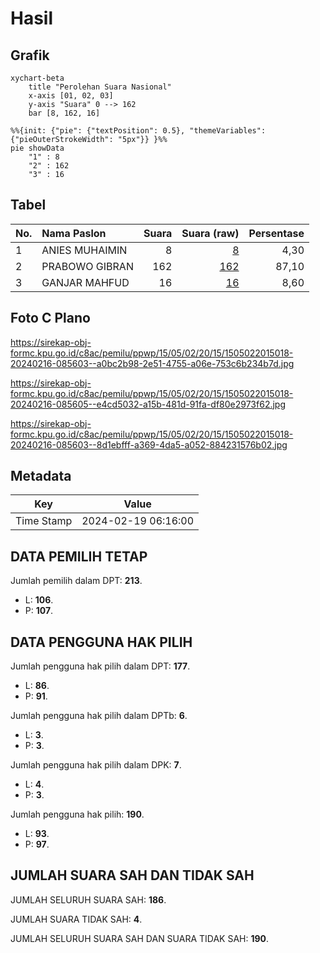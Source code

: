 # Hasil

## Grafik

```mermaid
xychart-beta
    title "Perolehan Suara Nasional"
    x-axis [01, 02, 03]
    y-axis "Suara" 0 --> 162
    bar [8, 162, 16]
```

```mermaid
%%{init: {"pie": {"textPosition": 0.5}, "themeVariables": {"pieOuterStrokeWidth": "5px"}} }%%
pie showData
    "1" : 8
    "2" : 162
    "3" : 16
```

## Tabel

| No. | Nama Paslon    | Suara | Suara (raw) | Persentase |
|:--- |:-------------- | -----:| -----------:| ----------:|
| 1   | ANIES MUHAIMIN | 8     | [8][p-1]    | 4,30       |
| 2   | PRABOWO GIBRAN | 162   | [162][p-2]  | 87,10      |
| 3   | GANJAR MAHFUD  | 16    | [16][p-3]   | 8,60       |


[p-1]: https://github.com/gigit-pemilu/pemilu-2024/blob/main/pilpres/hitung-suara/sub/15-jambi/sub/05--muaro-jambi/sub/02-sekernan/sub/2015-suko-awin-jaya/sub/018-tps/sub/paslon-1.txt
[p-2]: https://github.com/gigit-pemilu/pemilu-2024/blob/main/pilpres/hitung-suara/sub/15-jambi/sub/05--muaro-jambi/sub/02-sekernan/sub/2015-suko-awin-jaya/sub/018-tps/sub/paslon-2.txt
[p-3]: https://github.com/gigit-pemilu/pemilu-2024/blob/main/pilpres/hitung-suara/sub/15-jambi/sub/05--muaro-jambi/sub/02-sekernan/sub/2015-suko-awin-jaya/sub/018-tps/sub/paslon-3.txt

## Foto C Plano

https://sirekap-obj-formc.kpu.go.id/c8ac/pemilu/ppwp/15/05/02/20/15/1505022015018-20240216-085603--a0bc2b98-2e51-4755-a06e-753c6b234b7d.jpg

https://sirekap-obj-formc.kpu.go.id/c8ac/pemilu/ppwp/15/05/02/20/15/1505022015018-20240216-085605--e4cd5032-a15b-481d-91fa-df80e2973f62.jpg

https://sirekap-obj-formc.kpu.go.id/c8ac/pemilu/ppwp/15/05/02/20/15/1505022015018-20240216-085603--8d1ebfff-a369-4da5-a052-884231576b02.jpg


## Metadata

| Key        | Value               |
| ---------- | ------------------- |
| Time Stamp | 2024-02-19 06:16:00 |


## DATA PEMILIH TETAP

Jumlah pemilih dalam DPT: **213**.
 * L: **106**.
 * P: **107**.

## DATA PENGGUNA HAK PILIH

Jumlah pengguna hak pilih dalam DPT: **177**.
 * L: **86**.
 * P: **91**.

Jumlah pengguna hak pilih dalam DPTb: **6**.
 * L: **3**.
 * P: **3**.

Jumlah pengguna hak pilih dalam DPK: **7**.
 * L: **4**.
 * P: **3**.

Jumlah pengguna hak pilih: **190**.
 * L: **93**.
 * P: **97**.

## JUMLAH SUARA SAH DAN TIDAK SAH

JUMLAH SELURUH SUARA SAH: **186**.

JUMLAH SUARA TIDAK SAH: **4**.

JUMLAH SELURUH SUARA SAH DAN SUARA TIDAK SAH: **190**.


